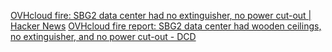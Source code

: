 
[OVHcloud fire: SBG2 data center had no extinguisher, no power cut-out | Hacker News](https://news.ycombinator.com/item?id=30763945)
[OVHcloud fire report: SBG2 data center had wooden ceilings, no extinguisher, and no power cut-out - DCD](https://www.datacenterdynamics.com/en/news/ovhcloud-fire-report-sbg2-data-center-had-wooden-ceilings-no-extinguisher-and-no-power-cut-out/)
